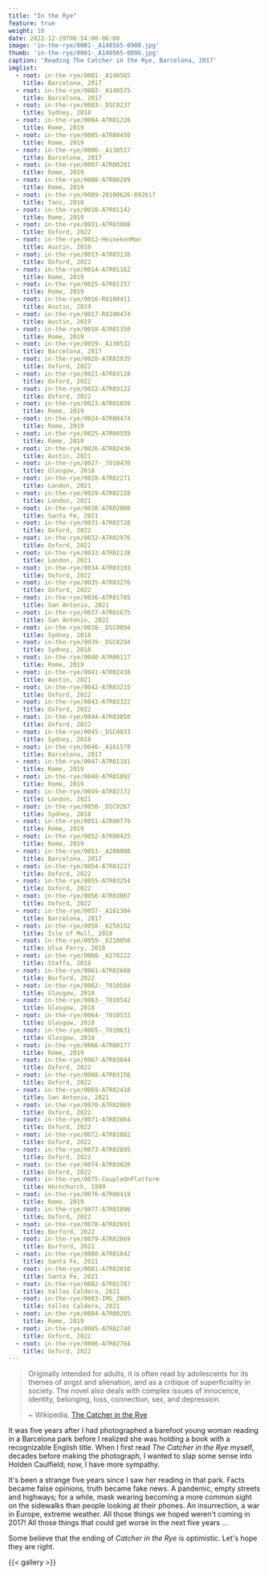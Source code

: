 ```yaml
---
title: "In the Rye"
feature: true
weight: 10
date: 2022-12-29T06:54:00-06:00
image: 'in-the-rye/0001-_A140565-0900.jpg'
thumb: 'in-the-rye/0001-_A140565-0096.jpg'
caption: 'Reading The Catcher in the Rye, Barcelona, 2017'
imglist:
  - root: in-the-rye/0001-_A140565
    title: Barcelona, 2017
  - root: in-the-rye/0002-_A140575
    title: Barcelona, 2017
  - root: in-the-rye/0003-_DSC0237
    title: Sydney, 2018
  - root: in-the-rye/0004-A7R01226
    title: Rome, 2019
  - root: in-the-rye/0005-A7R00450
    title: Rome, 2019
  - root: in-the-rye/0006-_A130517
    title: Barcelona, 2017
  - root: in-the-rye/0007-A7R00281
    title: Rome, 2019
  - root: in-the-rye/0008-A7R00289
    title: Rome, 2019
  - root: in-the-rye/0009-20100626-092617
    title: Taos, 2010
  - root: in-the-rye/0010-A7R01142
    title: Rome, 2019
  - root: in-the-rye/0011-A7R03088
    title: Oxford, 2022
  - root: in-the-rye/0012-HeinekenMan
    title: Austin, 2010
  - root: in-the-rye/0013-A7R03138
    title: Oxford, 2022
  - root: in-the-rye/0014-A7R01162
    title: Rome, 2019
  - root: in-the-rye/0015-A7R01157
    title: Rome, 2019
  - root: in-the-rye/0016-RX100411
    title: Austin, 2019
  - root: in-the-rye/0017-RX100474
    title: Austin, 2019
  - root: in-the-rye/0018-A7R01350
    title: Rome, 2019
  - root: in-the-rye/0019-_A130532
    title: Barcelona, 2017
  - root: in-the-rye/0020-A7R02935
    title: Oxford, 2022
  - root: in-the-rye/0021-A7R03128
    title: Oxford, 2022
  - root: in-the-rye/0022-A7R03122
    title: Oxford, 2022
  - root: in-the-rye/0023-A7R01039
    title: Rome, 2019
  - root: in-the-rye/0024-A7R00474
    title: Rome, 2019
  - root: in-the-rye/0025-A7R00559
    title: Rome, 2019
  - root: in-the-rye/0026-A7R02436
    title: Austin, 2021
  - root: in-the-rye/0027-_7010470
    title: Glasgow, 2018
  - root: in-the-rye/0028-A7R02271
    title: London, 2021
  - root: in-the-rye/0029-A7R02228
    title: London, 2021
  - root: in-the-rye/0030-A7R02000
    title: Santa Fe, 2021
  - root: in-the-rye/0031-A7R02728
    title: Oxford, 2022
  - root: in-the-rye/0032-A7R02976
    title: Oxford, 2022
  - root: in-the-rye/0033-A7R02138
    title: London, 2021
  - root: in-the-rye/0034-A7R03193
    title: Oxford, 2022
  - root: in-the-rye/0035-A7R03276
    title: Oxford, 2022
  - root: in-the-rye/0036-A7R01705
    title: San Antonio, 2021
  - root: in-the-rye/0037-A7R01675
    title: San Antonio, 2021
  - root: in-the-rye/0038-_DSC0094
    title: Sydney, 2018
  - root: in-the-rye/0039-_DSC0294
    title: Sydney, 2018
  - root: in-the-rye/0040-A7R00117
    title: Rome, 2019
  - root: in-the-rye/0041-A7R02438
    title: Austin, 2021
  - root: in-the-rye/0042-A7R03215
    title: Oxford, 2022
  - root: in-the-rye/0043-A7R03322
    title: Oxford, 2022
  - root: in-the-rye/0044-A7R03050
    title: Oxford, 2022
  - root: in-the-rye/0045-_DSC0033
    title: Sydney, 2018
  - root: in-the-rye/0046-_A161570
    title: Barcelona, 2017
  - root: in-the-rye/0047-A7R01101
    title: Rome, 2019
  - root: in-the-rye/0048-A7R01092
    title: Rome, 2019
  - root: in-the-rye/0049-A7R02172
    title: London, 2021
  - root: in-the-rye/0050-_DSC0267
    title: Sydney, 2018
  - root: in-the-rye/0051-A7R00779
    title: Rome, 2019
  - root: in-the-rye/0052-A7R00425
    title: Rome, 2019
  - root: in-the-rye/0053-_A200008
    title: Barcelona, 2017
  - root: in-the-rye/0054-A7R03227
    title: Oxford, 2022
  - root: in-the-rye/0055-A7R03254
    title: Oxford, 2022
  - root: in-the-rye/0056-A7R03007
    title: Oxford, 2022
  - root: in-the-rye/0057-_A161304
    title: Barcelona, 2017
  - root: in-the-rye/0058-_6250152
    title: Isle of Mull, 2018
  - root: in-the-rye/0059-_6210056
    title: Ulva Ferry, 2018
  - root: in-the-rye/0060-_6270222
    title: Staffa, 2018
  - root: in-the-rye/0061-A7R02688
    title: Burford, 2022
  - root: in-the-rye/0062-_7010584
    title: Glasgow, 2018
  - root: in-the-rye/0063-_7010542
    title: Glasgow, 2018
  - root: in-the-rye/0064-_7010533
    title: Glasgow, 2018
  - root: in-the-rye/0065-_7010631
    title: Glasgow, 2018
  - root: in-the-rye/0066-A7R00177
    title: Rome, 2019
  - root: in-the-rye/0067-A7R03044
    title: Oxford, 2022
  - root: in-the-rye/0068-A7R03156
    title: Oxford, 2022
  - root: in-the-rye/0069-A7R02418
    title: San Antonio, 2021
  - root: in-the-rye/0070-A7R02869
    title: Oxford, 2022
  - root: in-the-rye/0071-A7R02864
    title: Oxford, 2022
  - root: in-the-rye/0072-A7R02882
    title: Oxford, 2022
  - root: in-the-rye/0073-A7R02895
    title: Oxford, 2022
  - root: in-the-rye/0074-A7R03020
    title: Oxford, 2022
  - root: in-the-rye/0075-CoupleOnPlatform
    title: Hornchurch, 1999
  - root: in-the-rye/0076-A7R00419
    title: Rome, 2019
  - root: in-the-rye/0077-A7R02896
    title: Oxford, 2022
  - root: in-the-rye/0078-A7R02691
    title: Burford, 2022
  - root: in-the-rye/0079-A7R02669
    title: Burford, 2022
  - root: in-the-rye/0080-A7R01842
    title: Santa Fe, 2021
  - root: in-the-rye/0081-A7R02010
    title: Santa Fe, 2021
  - root: in-the-rye/0082-A7R01787
    title: Valles Caldera, 2021
  - root: in-the-rye/0083-IMG_2085
    title: Valles Caldera, 2021
  - root: in-the-rye/0084-A7R00205
    title: Rome, 2019
  - root: in-the-rye/0085-A7R02740
    title: Oxford, 2022
  - root: in-the-rye/0086-A7R02784
    title: Oxford, 2022
---
```


> Originally intended for adults, it is often read by adolescents for its themes of angst and alienation, and as a
> critique of superficiality in society. The novel also deals with complex issues of innocence, identity, belonging,
> loss, connection, sex, and depression.
>
> ~ Wikipedia, [The Catcher in the Rye](https://en.wikipedia.org/wiki/The_Catcher_in_the_Rye)

It was five years after I had photographed a barefoot young woman reading in a Barcelona park before I realized she
was holding a book with a recognizable English title. When I first read *The Catcher in the Rye* myself, decades 
before making the photograph, I wanted to slap some sense into Holden Caulfield; now, I have more sympathy.

It's been a strange five years since I saw her reading in that park. Facts became false opinions, truth became fake 
news. A pandemic, empty streets and highways; for a while, mask wearing becoming a more common sight on the sidewalks
than people looking at their phones. An insurrection, a war in Europe, extreme weather. All those things we hoped 
weren't coming in 2017! All those things that could get worse in the next five years ...

Some believe that the ending of *Catcher in the Rye* is optimistic. Let's hope they are right. 

{{< gallery >}}

